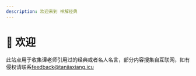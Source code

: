 ```yaml
---
description: 欢迎来到 祥解经典
---
```


# 👋 欢迎

此站点用于收集谭老师引用过的经典或者名人名言，部分内容搜集自互联网，如有侵权请联系[feedback@tanjiaxiang.icu](mailto:feedback@tanjiaxiang.icu)
